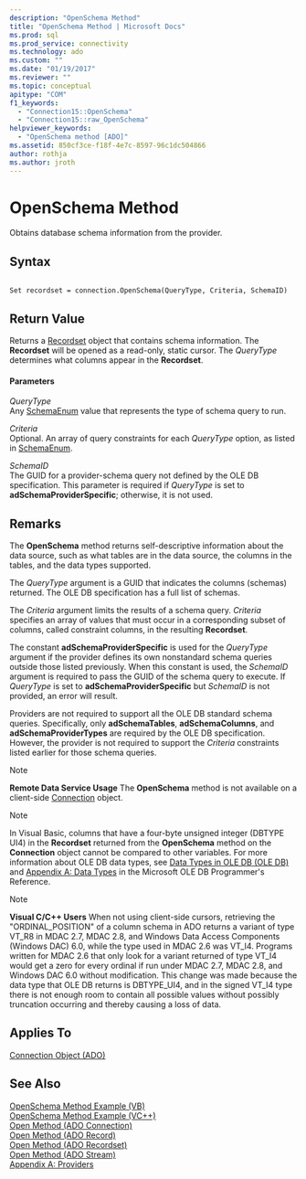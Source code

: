 ```yaml
---
description: "OpenSchema Method"
title: "OpenSchema Method | Microsoft Docs"
ms.prod: sql
ms.prod_service: connectivity
ms.technology: ado
ms.custom: ""
ms.date: "01/19/2017"
ms.reviewer: ""
ms.topic: conceptual
apitype: "COM"
f1_keywords: 
  - "Connection15::OpenSchema"
  - "Connection15::raw_OpenSchema"
helpviewer_keywords: 
  - "OpenSchema method [ADO]"
ms.assetid: 850cf3ce-f18f-4e7c-8597-96c1dc504866
author: rothja
ms.author: jroth
---
```

# OpenSchema Method
Obtains database schema information from the provider.  
  
## Syntax  
  
```  
  
Set recordset = connection.OpenSchema(QueryType, Criteria, SchemaID)  
```  
  
## Return Value  
 Returns a [Recordset](./recordset-object-ado.md) object that contains schema information. The **Recordset** will be opened as a read-only, static cursor. The *QueryType* determines what columns appear in the **Recordset**.  
  
#### Parameters  
 *QueryType*  
 Any [SchemaEnum](./schemaenum.md) value that represents the type of schema query to run.  
  
 *Criteria*  
 Optional. An array of query constraints for each *QueryType* option, as listed in [SchemaEnum](./schemaenum.md).  
  
 *SchemaID*  
 The GUID for a provider-schema query not defined by the OLE DB specification. This parameter is required if *QueryType* is set to **adSchemaProviderSpecific**; otherwise, it is not used.  
  
## Remarks  
 The **OpenSchema** method returns self-descriptive information about the data source, such as what tables are in the data source, the columns in the tables, and the data types supported.  
  
 The *QueryType* argument is a GUID that indicates the columns (schemas) returned. The OLE DB specification has a full list of schemas.  
  
 The *Criteria* argument limits the results of a schema query. *Criteria* specifies an array of values that must occur in a corresponding subset of columns, called constraint columns, in the resulting **Recordset**.  
  
 The constant **adSchemaProviderSpecific** is used for the *QueryType* argument if the provider defines its own nonstandard schema queries outside those listed previously. When this constant is used, the *SchemaID* argument is required to pass the GUID of the schema query to execute. If *QueryType* is set to **adSchemaProviderSpecific** but *SchemaID* is not provided, an error will result.  
  
 Providers are not required to support all the OLE DB standard schema queries. Specifically, only **adSchemaTables**, **adSchemaColumns**, and **adSchemaProviderTypes** are required by the OLE DB specification. However, the provider is not required to support the *Criteria* constraints listed earlier for those schema queries.  
  
> [!NOTE]
>  **Remote Data Service Usage** The **OpenSchema** method is not available on a client-side [Connection](./connection-object-ado.md) object.  
  
> [!NOTE]
>  In Visual Basic, columns that have a four-byte unsigned integer (DBTYPE UI4) in the **Recordset** returned from the **OpenSchema** method on the **Connection** object cannot be compared to other variables. For more information about OLE DB data types, see [Data Types in OLE DB (OLE DB)](/previous-versions/windows/desktop/ms714931(v=vs.85)) and [Appendix A: Data Types](/previous-versions/windows/desktop/ms723969(v=vs.85)) in the Microsoft OLE DB Programmer's Reference.  
  
> [!NOTE]
>  **Visual C/C++ Users** When not using client-side cursors, retrieving the "ORDINAL_POSITION" of a column schema in ADO returns a variant of type VT_R8 in MDAC 2.7, MDAC 2.8, and Windows Data Access Components (Windows DAC) 6.0, while the type used in MDAC 2.6 was VT_I4. Programs written for MDAC 2.6 that only look for a variant returned of type VT_I4 would get a zero for every ordinal if run under MDAC 2.7, MDAC 2.8, and Windows DAC 6.0 without modification. This change was made because the data type that OLE DB returns is DBTYPE_UI4, and in the signed VT_I4 type there is not enough room to contain all possible values without possibly truncation occurring and thereby causing a loss of data.  
  
## Applies To  
 [Connection Object (ADO)](./connection-object-ado.md)  
  
## See Also  
 [OpenSchema Method Example (VB)](./openschema-method-example-vb.md)   
 [OpenSchema Method Example (VC++)](./openschema-method-example-vc.md)   
 [Open Method (ADO Connection)](./open-method-ado-connection.md)   
 [Open Method (ADO Record)](./open-method-ado-record.md)   
 [Open Method (ADO Recordset)](./open-method-ado-recordset.md)   
 [Open Method (ADO Stream)](./open-method-ado-stream.md)   
 [Appendix A: Providers](../../guide/appendixes/appendix-a-providers.md)